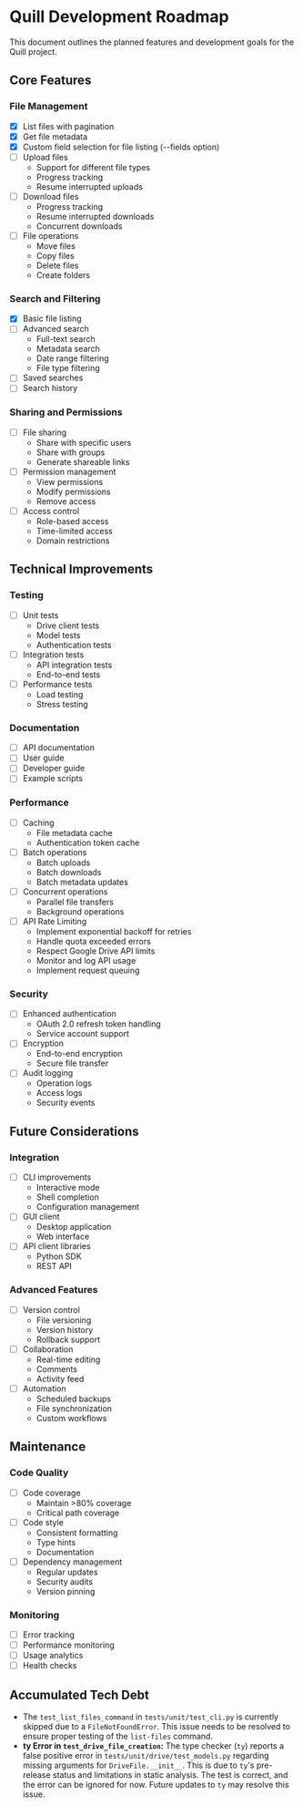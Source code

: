 # Quill Development Roadmap

This document outlines the planned features and development goals for the Quill project.

## Core Features

### File Management
- [x] List files with pagination
- [x] Get file metadata
- [x] Custom field selection for file listing (--fields option)
- [ ] Upload files
  - Support for different file types
  - Progress tracking
  - Resume interrupted uploads
- [ ] Download files
  - Progress tracking
  - Resume interrupted downloads
  - Concurrent downloads
- [ ] File operations
  - Move files
  - Copy files
  - Delete files
  - Create folders

### Search and Filtering
- [x] Basic file listing
- [ ] Advanced search
  - Full-text search
  - Metadata search
  - Date range filtering
  - File type filtering
- [ ] Saved searches
- [ ] Search history

### Sharing and Permissions
- [ ] File sharing
  - Share with specific users
  - Share with groups
  - Generate shareable links
- [ ] Permission management
  - View permissions
  - Modify permissions
  - Remove access
- [ ] Access control
  - Role-based access
  - Time-limited access
  - Domain restrictions

## Technical Improvements

### Testing
- [ ] Unit tests
  - Drive client tests
  - Model tests
  - Authentication tests
- [ ] Integration tests
  - API integration tests
  - End-to-end tests
- [ ] Performance tests
  - Load testing
  - Stress testing

### Documentation
- [ ] API documentation
- [ ] User guide
- [ ] Developer guide
- [ ] Example scripts

### Performance
- [ ] Caching
  - File metadata cache
  - Authentication token cache
- [ ] Batch operations
  - Batch uploads
  - Batch downloads
  - Batch metadata updates
- [ ] Concurrent operations
  - Parallel file transfers
  - Background operations
- [ ] API Rate Limiting
  - Implement exponential backoff for retries
  - Handle quota exceeded errors
  - Respect Google Drive API limits
  - Monitor and log API usage
  - Implement request queuing

### Security
- [ ] Enhanced authentication
  - OAuth 2.0 refresh token handling
  - Service account support
- [ ] Encryption
  - End-to-end encryption
  - Secure file transfer
- [ ] Audit logging
  - Operation logs
  - Access logs
  - Security events

## Future Considerations

### Integration
- [ ] CLI improvements
  - Interactive mode
  - Shell completion
  - Configuration management
- [ ] GUI client
  - Desktop application
  - Web interface
- [ ] API client libraries
  - Python SDK
  - REST API

### Advanced Features
- [ ] Version control
  - File versioning
  - Version history
  - Rollback support
- [ ] Collaboration
  - Real-time editing
  - Comments
  - Activity feed
- [ ] Automation
  - Scheduled backups
  - File synchronization
  - Custom workflows

## Maintenance

### Code Quality
- [ ] Code coverage
  - Maintain >80% coverage
  - Critical path coverage
- [ ] Code style
  - Consistent formatting
  - Type hints
  - Documentation
- [ ] Dependency management
  - Regular updates
  - Security audits
  - Version pinning

### Monitoring
- [ ] Error tracking
- [ ] Performance monitoring
- [ ] Usage analytics
- [ ] Health checks

## Accumulated Tech Debt

- The `test_list_files_command` in `tests/unit/test_cli.py` is currently skipped due to a `FileNotFoundError`. This issue needs to be resolved to ensure proper testing of the `list-files` command.
- **ty Error in `test_drive_file_creation`:** The type checker (`ty`) reports a false positive error in `tests/unit/drive/test_models.py` regarding missing arguments for `DriveFile.__init__`. This is due to `ty`'s pre-release status and limitations in static analysis. The test is correct, and the error can be ignored for now. Future updates to `ty` may resolve this issue. 